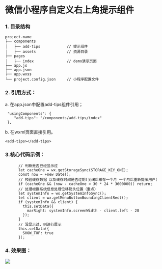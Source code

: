 # 微信小程序自定义右上角提示组件
### 1. 目录结构
```
project-name
├── components
│   ├── add-tips            // 提示组件
│   ├── assets              // 资源目录
├── pages
│   ├── index               // demo演示页面
├── app.js                  
├── app.json
├── app.wxss   
└── project.config.json     // 小程序配置文件 
```   
### 2. 引用方式：

a. 在app.json中配置add-tips组件引用；

```
 "usingComponents": {
    "add-tips": "/components/add-tips/index"
 },
```

b. 在wxml页面直接引用。
```
<add-tips></add-tips>
```

### 3.核心代码示例：


```
      // 判断是否已经显示过
      let cacheOne = wx.getStorageSync(STORAGE_KEY_ONE);
      const now = +new Date();
      // 校验缓存数据 以及缓存时间是否过期(关闭后缓存一个月 一个月后重新提示用户)
      if (cacheOne && (now - cacheOne < 30 * 24 * 3600000)) return;
      // 处理根据系统信息处理位移箭头位置（重点）
      let systemInfo = wx.getSystemInfoSync();
      let client = wx.getMenuButtonBoundingClientRect();
      if (systemInfo && client) {
        this.setData({
          marRight: systemInfo.screenWidth - client.left - 28
        });
      }
      // 没显示过，则进行展示
      this.setData({
        SHOW_TOP: true
      });
```


### 4. 效果图：

![](https://github.com/weipoo/add-tips/blob/master/demo.jpg)

